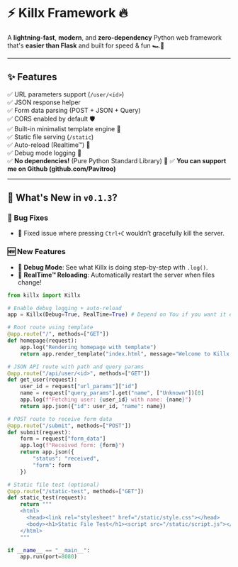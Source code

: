 # ⚡ Killx Framework 🔥  
A **lightning-fast**, **modern**, and **zero-dependency** Python web framework that's **easier than Flask** and built for speed & fun 🏎️💨

---

## ✨ Features
✅ URL parameters support (`/user/<id>`)  
✅ JSON response helper  
✅ Form data parsing (POST + JSON + Query)  
✅ CORS enabled by default 🛡️  
✅ Built-in minimalist template engine 🧠  
✅ Static file serving (`/static`)  
✅ Auto-reload (Realtime™) 🔁  
✅ Debug mode logging 🐞  
✅ **No dependencies!** (Pure Python Standard Library) 🐍
✅ **You can support me on Github (github.com/Pavitroo)**

---

## 🚀 What's New in `v0.1.3`?

### 🐛 Bug Fixes
- 🧹 Fixed issue where pressing `Ctrl+C` wouldn’t gracefully kill the server.

### 🆕 New Features
- 🐞 **Debug Mode**: See what Killx is doing step-by-step with `.log()`.
- 🔁 **RealTime™ Reloading**: Automatically restart the server when files change!

```python
from killx import Killx

# Enable debug logging + auto-reload
app = Killx(Debug=True, RealTime=True) # Depend on You if you want it enable so do True and if not Do False. Done Simple.

# Root route using template
@app.route("/", methods=["GET"])
def homepage(request):
    app.log("Rendering homepage with template")
    return app.render_template("index.html", message="Welcome to Killx! 🚀")

# JSON API route with path and query params
@app.route("/api/user/<id>", methods=["GET"])
def get_user(request):
    user_id = request["url_params"]["id"]
    name = request["query_params"].get("name", ["Unknown"])[0]
    app.log(f"Fetching user: {user_id} with name: {name}")
    return app.json({"id": user_id, "name": name})

# POST route to receive form data
@app.route("/submit", methods=["POST"])
def submit(request):
    form = request["form_data"]
    app.log(f"Received form: {form}")
    return app.json({
        "status": "received",
        "form": form
    })

# Static file test (optional)
@app.route("/static-test", methods=["GET"])
def static_test(request):
    return """
    <html>
      <head><link rel="stylesheet" href="/static/style.css"></head>
      <body><h1>Static File Test</h1><script src="/static/script.js"></script></body>
    </html>
    """

if __name__ == "__main__":
    app.run(port=8080)
